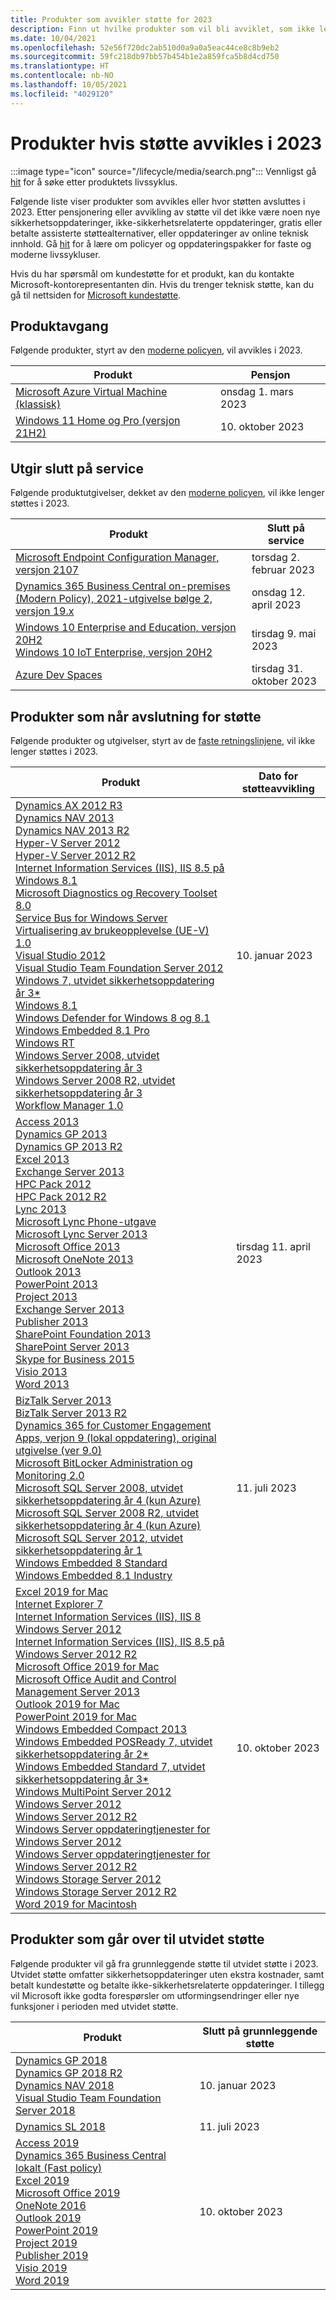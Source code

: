```yaml
---
title: Produkter som avvikler støtte for 2023
description: Finn ut hvilke produkter som vil bli avviklet, som ikke lenger vil bli støttet eller som vil bli flyttet fra vanlig støtte til utvidet støtte i 2023.
ms.date: 10/04/2021
ms.openlocfilehash: 52e56f720dc2ab510d0a9a0a5eac44ce8c8b9eb2
ms.sourcegitcommit: 59fc218db97bb57b454b1e2a859fca5b8d4cd750
ms.translationtype: HT
ms.contentlocale: nb-NO
ms.lasthandoff: 10/05/2021
ms.locfileid: "4029120"
---
```

# <a name="products-ending-support-in-2023"></a>Produkter hvis støtte avvikles i 2023

:::image type="icon" source="/lifecycle/media/search.png":::
Vennligst gå [hit](/lifecycle/products/) for å søke etter produktets livssyklus.

Følgende liste viser produkter som avvikles eller hvor støtten avsluttes i 2023. Etter pensjonering eller avvikling av støtte vil det ikke være noen nye sikkerhetsoppdateringer, ikke-sikkerhetsrelaterte oppdateringer, gratis eller betalte assisterte støttealternativer, eller oppdateringer av online teknisk innhold. Gå [hit](/lifecycle/overview/product-end-of-support-overview) for å lære om policyer og oppdateringspakker for faste og moderne livssykluser.

Hvis du har spørsmål om kundestøtte for et produkt, kan du kontakte Microsoft-kontorepresentanten din. Hvis du trenger teknisk støtte, kan du gå til nettsiden for [Microsoft kundestøtte](https://support.microsoft.com/contactus/?ws=support).

## <a name="product-retirements"></a>Produktavgang

Følgende produkter, styrt av den [moderne policyen](/lifecycle/policies/modern), vil avvikles i 2023.

| Produkt | Pensjon |
| --- | --- |
| [Microsoft Azure Virtual Machine (klassisk)](/lifecycle/products/microsoft-azure-virtual-machine-classic?branch=live)<br> | onsdag 1. mars 2023 |
| [Windows 11 Home og Pro (versjon 21H2)](/lifecycle/products/windows-11-home-and-pro-version-21h2?branch=live)<br> | 10. oktober 2023 |


## <a name="release-end-of-servicing"></a>Utgir slutt på service

Følgende produktutgivelser, dekket av den [moderne policyen](/lifecycle/policies/modern), vil ikke lenger støttes i 2023.

| Produkt | Slutt på service |
| --- | --- |
| [Microsoft Endpoint Configuration Manager, versjon 2107](/lifecycle/products/microsoft-endpoint-configuration-manager?branch=live)<br> | torsdag 2. februar 2023 |
| [Dynamics 365 Business Central on-premises (Modern Policy), 2021-utgivelse bølge 2, versjon 19.x](/lifecycle/products/dynamics-365-business-central-onpremises-modern-policy?branch=live)<br> | onsdag 12. april 2023 |
| [Windows 10 Enterprise and Education, versjon 20H2](/lifecycle/products/windows-10-enterprise-and-education?branch=live)<br>[Windows 10 IoT Enterprise, versjon 20H2](/lifecycle/products/windows-10-iot-enterprise?branch=live)<br> | tirsdag 9. mai 2023 |
| [Azure Dev Spaces](/lifecycle/products/azure-dev-spaces?branch=live)<br> | tirsdag 31. oktober 2023 |


## <a name="products-reaching-end-of-support"></a>Produkter som når avslutning for støtte

Følgende produkter og utgivelser, styrt av de [faste retningslinjene](/lifecycle/policies/fixed), vil ikke lenger støttes i 2023.

| Produkt | Dato for støtteavvikling |
| --- | --- |
| [Dynamics AX 2012 R3](/lifecycle/products/dynamics-ax-2012-r3?branch=live)<br>[Dynamics NAV 2013](/lifecycle/products/dynamics-nav-2013?branch=live)<br>[Dynamics NAV 2013 R2](/lifecycle/products/dynamics-nav-2013-r2?branch=live)<br>[Hyper-V Server 2012](/lifecycle/products/hyperv-server-2012?branch=live)<br>[Hyper-V Server 2012 R2](/lifecycle/products/hyperv-server-2012-r2?branch=live)<br>[Internet Information Services (IIS), IIS 8.5 på Windows 8.1](/lifecycle/products/internet-information-services-iis?branch=live)<br>[Microsoft Diagnostics og Recovery Toolset 8.0](/lifecycle/products/microsoft-diagnostics-and-recovery-toolset-80?branch=live)<br>[Service Bus for Windows Server](/lifecycle/products/service-bus-for-windows-server?branch=live)<br>[Virtualisering av brukeopplevelse (UE-V) 1.0](/lifecycle/products/user-experience-virtualization-uev-10?branch=live)<br>[Visual Studio 2012](/lifecycle/products/visual-studio-2012?branch=live)<br>[Visual Studio Team Foundation Server 2012](/lifecycle/products/visual-studio-team-foundation-server-2012?branch=live)<br>[Windows 7, utvidet sikkerhetsoppdatering år 3*](/lifecycle/products/windows-7?branch=live)<br>[Windows 8.1](/lifecycle/products/windows-81?branch=live)<br>[Windows Defender for Windows 8 og 8.1](/lifecycle/products/windows-defender-for-windows-8-and-81?branch=live)<br>[Windows Embedded 8.1 Pro](/lifecycle/products/windows-embedded-81-pro?branch=live)<br>[Windows RT](/lifecycle/products/windows-rt?branch=live)<br>[Windows Server 2008, utvidet sikkerhetsoppdatering år 3](/lifecycle/products/windows-server-2008?branch=live)<br>[Windows Server 2008 R2, utvidet sikkerhetsoppdatering år 3](/lifecycle/products/windows-server-2008-r2?branch=live)<br>[Workflow Manager 1.0](/lifecycle/products/workflow-manager-10?branch=live)<br> | 10. januar 2023 |
| [Access 2013](/lifecycle/products/access-2013?branch=live)<br>[Dynamics GP 2013](/lifecycle/products/dynamics-gp-2013?branch=live)<br>[Dynamics GP 2013 R2](/lifecycle/products/dynamics-gp-2013-r2?branch=live)<br>[Excel 2013](/lifecycle/products/excel-2013?branch=live)<br>[Exchange Server 2013](/lifecycle/products/exchange-server-2013?branch=live)<br>[HPC Pack 2012](/lifecycle/products/hpc-pack-2012?branch=live)<br>[HPC Pack 2012 R2](/lifecycle/products/hpc-pack-2012-r2?branch=live)<br>[Lync 2013](/lifecycle/products/microsoft-lync-2013?branch=live)<br>[Microsoft Lync Phone-utgave](/lifecycle/products/microsoft-lync-phone-edition?branch=live)<br>[Microsoft Lync Server 2013](/lifecycle/products/microsoft-lync-server-2013?branch=live)<br>[Microsoft Office 2013](/lifecycle/products/microsoft-office-2013?branch=live)<br>[Microsoft OneNote 2013](/lifecycle/products/microsoft-onenote-2013?branch=live)<br>[Outlook 2013](/lifecycle/products/outlook-2013?branch=live)<br>[PowerPoint 2013](/lifecycle/products/powerpoint-2013?branch=live)<br>[Project 2013](/lifecycle/products/project-2013?branch=live)<br>[Exchange Server 2013](/lifecycle/products/project-server-2013?branch=live)<br>[Publisher 2013](/lifecycle/products/publisher-2013?branch=live)<br>[SharePoint Foundation 2013](/lifecycle/products/sharepoint-foundation-2013?branch=live)<br>[SharePoint Server 2013](/lifecycle/products/sharepoint-server-2013?branch=live)<br>[Skype for Business 2015](/lifecycle/products/skype-for-business-2015?branch=live)<br>[Visio 2013](/lifecycle/products/visio-2013?branch=live)<br>[Word 2013](/lifecycle/products/word-2013?branch=live)<br> | tirsdag 11. april 2023 |
| [BizTalk Server 2013](/lifecycle/products/biztalk-server-2013?branch=live)<br>[BizTalk Server 2013 R2](/lifecycle/products/biztalk-server-2013-r2?branch=live)<br>[Dynamics 365 for Customer Engagement Apps, verjon 9 (lokal oppdatering), original utgivelse (ver 9.0)](/lifecycle/products/dynamics-365-for-customer-engagement-apps-version-9-onpremises-update?branch=live)<br>[Microsoft BitLocker Administration og Monitoring 2.0](/lifecycle/products/microsoft-bitlocker-administration-and-monitoring-20?branch=live)<br>[Microsoft SQL Server 2008, utvidet sikkerhetsoppdatering år 4 (kun Azure)](/lifecycle/products/microsoft-sql-server-2008?branch=live)<br>[Microsoft SQL Server 2008 R2, utvidet sikkerhetsoppdatering år 4 (kun Azure)](/lifecycle/products/microsoft-sql-server-2008-r2?branch=live)<br>[Microsoft SQL Server 2012, utvidet sikkerhetsoppdatering år 1](/lifecycle/products/microsoft-sql-server-2012?branch=live)<br>[Windows Embedded 8 Standard](/lifecycle/products/windows-embedded-8-standard?branch=live)<br>[Windows Embedded 8.1 Industry](/lifecycle/products/windows-embedded-81-industry?branch=live)<br> | 11. juli 2023 |
| [Excel 2019 for Mac](/lifecycle/products/excel-2019-for-mac?branch=live)<br>[Internet Explorer 7](/lifecycle/products/internet-explorer-7?branch=live)<br>[Internet Information Services (IIS), IIS 8 Windows Server 2012](/lifecycle/products/internet-information-services-iis?branch=live)<br>[Internet Information Services (IIS), IIS 8.5 på Windows Server 2012 R2](/lifecycle/products/internet-information-services-iis?branch=live)<br>[Microsoft Office 2019 for Mac](/lifecycle/products/microsoft-office-2019-for-mac?branch=live)<br>[Microsoft Office Audit and Control Management Server 2013](/lifecycle/products/microsoft-office-audit-and-control-management-server-2013?branch=live)<br>[Outlook 2019 for Mac](/lifecycle/products/outlook-2019-for-mac?branch=live)<br>[PowerPoint 2019 for Mac](/lifecycle/products/powerpoint-2019-for-mac?branch=live)<br>[Windows Embedded Compact 2013](/lifecycle/products/windows-embedded-compact-2013?branch=live)<br>[Windows Embedded POSReady 7, utvidet sikkerhetsoppdatering år 2*](/lifecycle/products/windows-embedded-posready-7?branch=live)<br>[Windows Embedded Standard 7, utvidet sikkerhetsoppdatering år 3*](/lifecycle/products/windows-embedded-standard-7?branch=live)<br>[Windows MultiPoint Server 2012](/lifecycle/products/windows-multipoint-server-2012?branch=live)<br>[Windows Server 2012](/lifecycle/products/windows-server-2012?branch=live)<br>[Windows Server 2012 R2](/lifecycle/products/windows-server-2012-r2?branch=live)<br>[Windows Server oppdateringtjenester for Windows Server 2012](/lifecycle/products/windows-server-update-services-for-windows-server-2012?branch=live)<br>[Windows Server oppdateringtjenester for Windows Server 2012 R2](/lifecycle/products/windows-server-update-services-for-windows-server-2012-r2?branch=live)<br>[Windows Storage Server 2012](/lifecycle/products/windows-storage-server-2012?branch=live)<br>[Windows Storage Server 2012 R2](/lifecycle/products/windows-storage-server-2012-r2?branch=live)<br>[Word 2019 for Macintosh](/lifecycle/products/word-2019-for-mac?branch=live)<br> | 10. oktober 2023 |


## <a name="products-moving-to-extended-support"></a>Produkter som går over til utvidet støtte

Følgende produkter vil gå fra grunnleggende støtte til utvidet støtte i 2023. Utvidet støtte omfatter sikkerhetsoppdateringer uten ekstra kostnader, samt betalt kundestøtte og betalte ikke-sikkerhetsrelaterte oppdateringer. I tillegg vil Microsoft ikke godta forespørsler om utformingsendringer eller nye funksjoner i perioden med utvidet støtte.

| Produkt | Slutt på grunnleggende støtte |
| --- | --- |
| [Dynamics GP 2018](/lifecycle/products/dynamics-gp-2018?branch=live)<br>[Dynamics GP 2018 R2](/lifecycle/products/dynamics-gp-2018-r2?branch=live)<br>[Dynamics NAV 2018](/lifecycle/products/dynamics-nav-2018?branch=live)<br>[Visual Studio Team Foundation Server 2018](/lifecycle/products/visual-studio-team-foundation-server-2018?branch=live)<br> | 10. januar 2023 |
| [Dynamics SL 2018](/lifecycle/products/dynamics-sl-2018?branch=live)<br> | 11. juli 2023 |
| [Access 2019](/lifecycle/products/access-2019?branch=live)<br>[Dynamics 365 Business Central lokalt (Fast policy)](/lifecycle/products/dynamics-365-business-central-onpremises-fixed-policy?branch=live)<br>[Excel 2019](/lifecycle/products/excel-2019?branch=live)<br>[Microsoft Office 2019](/lifecycle/products/microsoft-office-2019?branch=live)<br>[OneNote 2016](/lifecycle/products/onenote-2016?branch=live)<br>[Outlook 2019](/lifecycle/products/outlook-2019?branch=live)<br>[PowerPoint 2019](/lifecycle/products/powerpoint-2019?branch=live)<br>[Project 2019](/lifecycle/products/project-2019?branch=live)<br>[Publisher 2019](/lifecycle/products/publisher-2019?branch=live)<br>[Visio 2019](/lifecycle/products/visio-2019?branch=live)<br>[Word 2019](/lifecycle/products/word-2019?branch=live)<br> | 10. oktober 2023 |
